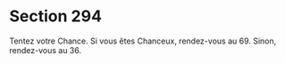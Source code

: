 # Section 294

Tentez votre Chance. Si vous êtes Chanceux, rendez-vous au 69. 
Sinon, rendez-vous au 36.